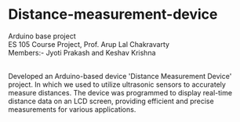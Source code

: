 # Distance-measurement-device
Arduino base project 
<br>
ES 105 Course Project, Prof. Arup Lal Chakravarty 
<br>
Members:- Jyoti Prakash and Keshav Krishna
<br>
<br>

Developed an Arduino-based device 'Distance Measurement Device' project. In which we used to utilize ultrasonic sensors to accurately measure distances. The device was programmed to display real-time distance data on an LCD screen, providing efficient and precise measurements for various applications.
